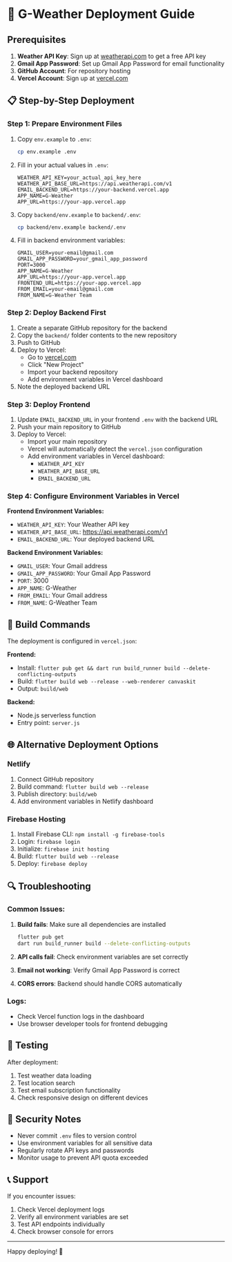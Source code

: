 # 🚀 G-Weather Deployment Guide

## Prerequisites

1. **Weather API Key**: Sign up at [weatherapi.com](https://www.weatherapi.com/) to get a free API key
2. **Gmail App Password**: Set up Gmail App Password for email functionality
3. **GitHub Account**: For repository hosting
4. **Vercel Account**: Sign up at [vercel.com](https://vercel.com/)

## 📋 Step-by-Step Deployment

### Step 1: Prepare Environment Files

1. Copy `env.example` to `.env`:
   ```bash
   cp env.example .env
   ```

2. Fill in your actual values in `.env`:
   ```env
   WEATHER_API_KEY=your_actual_api_key_here
   WEATHER_API_BASE_URL=https://api.weatherapi.com/v1
   EMAIL_BACKEND_URL=https://your-backend.vercel.app
   APP_NAME=G-Weather
   APP_URL=https://your-app.vercel.app
   ```

3. Copy `backend/env.example` to `backend/.env`:
   ```bash
   cp backend/env.example backend/.env
   ```

4. Fill in backend environment variables:
   ```env
   GMAIL_USER=your-email@gmail.com
   GMAIL_APP_PASSWORD=your_gmail_app_password
   PORT=3000
   APP_NAME=G-Weather
   APP_URL=https://your-app.vercel.app
   FRONTEND_URL=https://your-app.vercel.app
   FROM_EMAIL=your-email@gmail.com
   FROM_NAME=G-Weather Team
   ```

### Step 2: Deploy Backend First

1. Create a separate GitHub repository for the backend
2. Copy the `backend/` folder contents to the new repository
3. Push to GitHub
4. Deploy to Vercel:
   - Go to [vercel.com](https://vercel.com/)
   - Click "New Project"
   - Import your backend repository
   - Add environment variables in Vercel dashboard
5. Note the deployed backend URL

### Step 3: Deploy Frontend

1. Update `EMAIL_BACKEND_URL` in your frontend `.env` with the backend URL
2. Push your main repository to GitHub
3. Deploy to Vercel:
   - Import your main repository
   - Vercel will automatically detect the `vercel.json` configuration
   - Add environment variables in Vercel dashboard:
     - `WEATHER_API_KEY`
     - `WEATHER_API_BASE_URL`
     - `EMAIL_BACKEND_URL`

### Step 4: Configure Environment Variables in Vercel

**Frontend Environment Variables:**
- `WEATHER_API_KEY`: Your Weather API key
- `WEATHER_API_BASE_URL`: https://api.weatherapi.com/v1
- `EMAIL_BACKEND_URL`: Your deployed backend URL

**Backend Environment Variables:**
- `GMAIL_USER`: Your Gmail address
- `GMAIL_APP_PASSWORD`: Your Gmail App Password
- `PORT`: 3000
- `APP_NAME`: G-Weather
- `FROM_EMAIL`: Your Gmail address
- `FROM_NAME`: G-Weather Team

## 🔧 Build Commands

The deployment is configured in `vercel.json`:

**Frontend:**
- Install: `flutter pub get && dart run build_runner build --delete-conflicting-outputs`
- Build: `flutter build web --release --web-renderer canvaskit`
- Output: `build/web`

**Backend:**
- Node.js serverless function
- Entry point: `server.js`

## 🌐 Alternative Deployment Options

### Netlify
1. Connect GitHub repository
2. Build command: `flutter build web --release`
3. Publish directory: `build/web`
4. Add environment variables in Netlify dashboard

### Firebase Hosting
1. Install Firebase CLI: `npm install -g firebase-tools`
2. Login: `firebase login`
3. Initialize: `firebase init hosting`
4. Build: `flutter build web --release`
5. Deploy: `firebase deploy`

## 🔍 Troubleshooting

### Common Issues:

1. **Build fails**: Make sure all dependencies are installed
   ```bash
   flutter pub get
   dart run build_runner build --delete-conflicting-outputs
   ```

2. **API calls fail**: Check environment variables are set correctly

3. **Email not working**: Verify Gmail App Password is correct

4. **CORS errors**: Backend should handle CORS automatically

### Logs:
- Check Vercel function logs in the dashboard
- Use browser developer tools for frontend debugging

## 📱 Testing

After deployment:
1. Test weather data loading
2. Test location search
3. Test email subscription functionality
4. Check responsive design on different devices

## 🔐 Security Notes

- Never commit `.env` files to version control
- Use environment variables for all sensitive data
- Regularly rotate API keys and passwords
- Monitor usage to prevent API quota exceeded

## 📞 Support

If you encounter issues:
1. Check Vercel deployment logs
2. Verify all environment variables are set
3. Test API endpoints individually
4. Check browser console for errors

---

Happy deploying! 🎉
